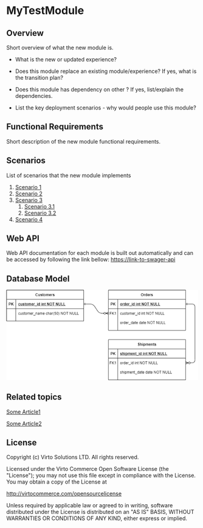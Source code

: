 # MyTestModule

## Overview

Short overview of what the new module is.

- What is the new or updated experience?

- Does this module replace an existing module/experience? If yes, what is the transition plan?

- Does this module has dependency on other ? If yes, list/explain the dependencies.

- List the key deployment scenarios - why would people use this module?

## Functional Requirements

Short description of the new module functional requirements.

## Scenarios

List of scenarios that the new module implements

1. [Scenario 1](/doc/scenario-name1.md)
1. [Scenario 2](/doc/scenario-name2.md)
1. [Scenario 3](/doc/scenario-name3.md)
    1. [Scenario 3.1](/doc/scenario-name31.md)
    1. [Scenario 3.2](/doc/scenario-name32.md)
1. [Scenario 4](/doc/scenario-name4.md)

## Web API

Web API documentation for each module is built out automatically and can be accessed by following the link bellow:
<https://link-to-swager-api>

## Database Model

![DB model](./docs/media/diagram-db-model.png)

## Related topics

[Some Article1](some-article1.md)

[Some Article2](some-article2.md)

## License

Copyright (c) Virto Solutions LTD.  All rights reserved.

Licensed under the Virto Commerce Open Software License (the "License"); you
may not use this file except in compliance with the License. You may
obtain a copy of the License at

<http://virtocommerce.com/opensourcelicense>

Unless required by applicable law or agreed to in writing, software
distributed under the License is distributed on an "AS IS" BASIS,
WITHOUT WARRANTIES OR CONDITIONS OF ANY KIND, either express or
implied.
